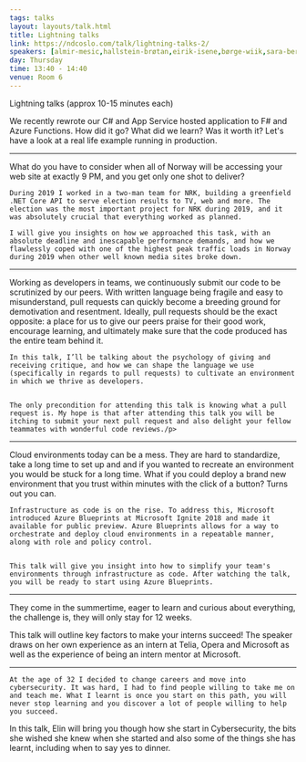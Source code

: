 ```yaml
---
tags: talks
layout: layouts/talk.html
title: Lightning talks
link: https://ndcoslo.com/talk/lightning-talks-2/
speakers: [almir-mesic,hallstein-brøtan,eirik-isene,børge-wiik,sara-bergman,elin-tøndel]
day: Thursday
time: 13:40 - 14:40
venue: Room 6
---
```

Lightning talks (approx 10-15 minutes each)





We recently rewrote our C# and App Service hosted application to F# and Azure Functions. How did it go? What did we learn? Was it worth it? Let's have a look at a real life example running in production.


------------------------





 What do you have to consider when all of Norway will be accessing your web site at exactly 9 PM, and you get only one shot to deliver?

	During 2019 I worked in a two-man team for NRK, building a greenfield .NET Core API to serve election results to TV, web and more. The election was the most important project for NRK during 2019, and it was absolutely crucial that everything worked as planned.

	I will give you insights on how we approached this task, with an absolute deadline and inescapable performance demands, and how we flawlessly coped with one of the highest peak traffic loads in Norway during 2019 when other well known media sites broke down.
	



------------------------






Working as developers in teams, we continuously submit our code to be scrutinized by our peers. With written language being fragile and easy to misunderstand, pull requests can quickly become a breeding ground for demotivation and resentment. Ideally, pull requests should be the exact opposite: a place for us to give our peers praise for their good work, encourage learning, and ultimately make sure that the code produced has the entire team behind it.

	In this talk, I’ll be talking about the psychology of giving and receiving critique, and how we can shape the language we use (specifically in regards to pull requests) to cultivate an environment in which we thrive as developers.
	

	The only precondition for attending this talk is knowing what a pull request is. My hope is that after attending this talk you will be itching to submit your next pull request and also delight your fellow teammates with wonderful code reviews./p>


------------------------






Cloud environments today can be a mess. They are hard to standardize, take a long time to set up and and if you wanted to recreate an environment you would be stuck for a long time. What if you could deploy a brand new environment that you trust within minutes with the click of a button? Turns out you can.

	Infrastructure as code is on the rise. To address this, Microsoft introduced Azure Blueprints at Microsoft Ignite 2018 and made it available for public preview. Azure Blueprints allows for a way to orchestrate and deploy cloud environments in a repeatable manner, along with role and policy control.
	

	This talk will give you insight into how to simplify your team's environments through infrastructure as code. After watching the talk, you will be ready to start using Azure Blueprints.


------------------------






They come in the summertime, eager to learn and curious about everything, the challenge is, they will only stay for 12 weeks.


This talk will outline key factors to make your interns succeed! The speaker draws on her own experience as an intern at Telia, Opera and Microsoft as well as the experience of being an intern mentor at Microsoft.

------------------------







	At the age of 32 I decided to change careers and move into cybersecurity. It was hard, I had to find people willing to take me on and teach me. What I learnt is once you start on this path, you will never stop learning and you discover a lot of people willing to help you succeed. 
In this talk, Elin will bring you though how she start in Cybersecurity, the bits she wished she knew when she started and also some of the things she has learnt, including when to say yes to dinner.
